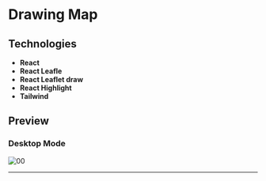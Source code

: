 # Drawing Map

## Technologies

- **React**
- **React Leafle**
- **React Leaflet draw**
- **React Highlight**
- **Tailwind**

## Preview
### Desktop Mode
![00](https://user-images.githubusercontent.com/100797809/234104721-ed9635f2-58f1-4f9b-ac1a-a5ec0de17f94.png)

---
